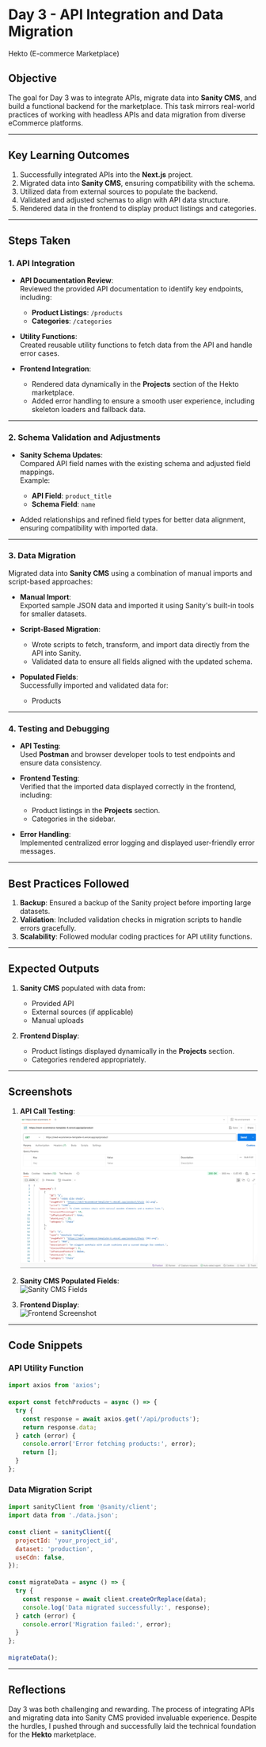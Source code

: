 
# Day 3 - API Integration and Data Migration  
 Hekto (E-commerce Marketplace)  

## Objective  
The goal for Day 3 was to integrate APIs, migrate data into **Sanity CMS**, and build a functional backend for the marketplace. This task mirrors real-world practices of working with headless APIs and data migration from diverse eCommerce platforms.  

---

## Key Learning Outcomes  
1. Successfully integrated APIs into the **Next.js** project.  
2. Migrated data into **Sanity CMS**, ensuring compatibility with the schema.  
3. Utilized data from external sources to populate the backend.  
4. Validated and adjusted schemas to align with API data structure.  
5. Rendered data in the frontend to display product listings and categories.  

---

## Steps Taken  

### 1. **API Integration**  
- **API Documentation Review**:  
  Reviewed the provided API documentation to identify key endpoints, including:  
  - **Product Listings**: `/products`  
  - **Categories**: `/categories`  

- **Utility Functions**:  
  Created reusable utility functions to fetch data from the API and handle error cases.  

- **Frontend Integration**:  
  - Rendered data dynamically in the **Projects** section of the Hekto marketplace.  
  - Added error handling to ensure a smooth user experience, including skeleton loaders and fallback data.  

---

### 2. **Schema Validation and Adjustments**  
- **Sanity Schema Updates**:  
  Compared API field names with the existing schema and adjusted field mappings.  
  Example:  
  - **API Field**: `product_title`  
  - **Schema Field**: `name`  

- Added relationships and refined field types for better data alignment, ensuring compatibility with imported data.  

---

### 3. **Data Migration**  
Migrated data into **Sanity CMS** using a combination of manual imports and script-based approaches:  
- **Manual Import**:  
  Exported sample JSON data and imported it using Sanity's built-in tools for smaller datasets.  

- **Script-Based Migration**:  
  - Wrote scripts to fetch, transform, and import data directly from the API into Sanity.  
  - Validated data to ensure all fields aligned with the updated schema.  

- **Populated Fields**:  
  Successfully imported and validated data for:  
  - Products  
 

---

### 4. **Testing and Debugging**  
- **API Testing**:  
  Used **Postman** and browser developer tools to test endpoints and ensure data consistency.  

- **Frontend Testing**:  
  Verified that the imported data displayed correctly in the frontend, including:  
  - Product listings in the **Projects** section.  
  - Categories in the sidebar.  

- **Error Handling**:  
  Implemented centralized error logging and displayed user-friendly error messages.  

---

## Best Practices Followed  
1. **Backup**: Ensured a backup of the Sanity project before importing large datasets.  
2. **Validation**: Included validation checks in migration scripts to handle errors gracefully.  
3. **Scalability**: Followed modular coding practices for API utility functions.  

---

## Expected Outputs  
1. **Sanity CMS** populated with data from:  
   - Provided API  
   - External sources (if applicable)  
   - Manual uploads  

2. **Frontend Display**:  
   - Product listings displayed dynamically in the **Projects** section.  
   - Categories rendered appropriately.  

---

## Screenshots  
1. **API Call Testing**:  
   ![API Testing Screenshot](postman.png)  

2. **Sanity CMS Populated Fields**:  
   ![Sanity CMS Fields](path/to/screenshot2.png)  

3. **Frontend Display**:  
   ![Frontend Screenshot](path/to/screenshot3.png)  

---

## Code Snippets  

### API Utility Function  
```javascript  
import axios from 'axios';  

export const fetchProducts = async () => {  
  try {  
    const response = await axios.get('/api/products');  
    return response.data;  
  } catch (error) {  
    console.error('Error fetching products:', error);  
    return [];  
  }  
};  
```  

### Data Migration Script  
```javascript  
import sanityClient from '@sanity/client';  
import data from './data.json';  

const client = sanityClient({  
  projectId: 'your_project_id',  
  dataset: 'production',  
  useCdn: false,  
});  

const migrateData = async () => {  
  try {  
    const response = await client.createOrReplace(data);  
    console.log('Data migrated successfully:', response);  
  } catch (error) {  
    console.error('Migration failed:', error);  
  }  
};  

migrateData();  
```  

---

## Reflections  
Day 3 was both challenging and rewarding. The process of integrating APIs and migrating data into Sanity CMS provided invaluable experience. Despite the hurdles, I pushed through and successfully laid the technical foundation for the **Hekto** marketplace.  



